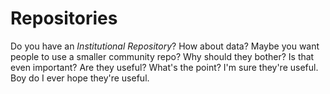 # Repositories

Do you have an *Institutional Repository*? How about data? Maybe you want people to use a smaller community repo? Why should they bother? Is that even important? Are they useful? What's the point? I'm sure they're useful. Boy do I ever hope they're useful. 
